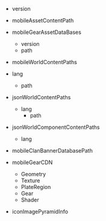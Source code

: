 - version
- mobileAssetContentPath
- mobileGearAssetDataBases
    - version
    - path
- mobileWorldContentPaths
 - lang
    - path
- jsonWorldContentPaths
    - lang
        - path
- jsonWorldComponentContentPaths
    - lang

- mobileClanBannerDatabasePath
- mobileGearCDN
    - Geometry
    - Texture
    - PlateRegion
    - Gear
    - Shader
- iconImagePyramidInfo

